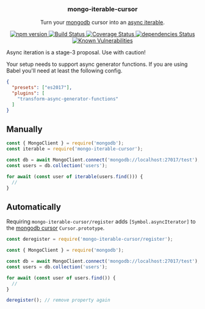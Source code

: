 <p align="center">
  <h3 align="center">mongo-iterable-cursor</h3>
  <p align="center">Turn your <a href="https://github.com/mongodb/node-mongodb-native">mongodb</a> cursor into an <a href="https://github.com/tc39/proposal-async-iteration">async iterable</a>.<p>
  <p align="center">
    <a href="https://www.npmjs.com/package/mongo-iterable-cursor">
      <img src="https://img.shields.io/npm/v/mongo-iterable-cursor.svg" alt="npm version">
    </a>
    <a href="https://travis-ci.org/Moeriki/mongo-iterable-cursor">
      <img src="https://travis-ci.org/Moeriki/mongo-iterable-cursor.svg?branch=master" alt="Build Status"></img>
    </a>
    <a href="https://coveralls.io/github/Moeriki/mongo-iterable-cursor?branch=master">
      <img src="https://coveralls.io/repos/github/Moeriki/mongo-iterable-cursor/badge.svg?branch=master" alt="Coverage Status"></img>
    </a>
    <a href="https://david-dm.org/moeriki/mongodb-iterable-cursor">
      <img src="https://david-dm.org/moeriki/mongodb-iterable-cursor/status.svg" alt="dependencies Status"></img>
    </a>
    <a href="https://snyk.io/test/github/moeriki/mongo-iterable-cursor">
      <img src="https://snyk.io/test/github/moeriki/mongo-iterable-cursor/badge.svg" alt="Known Vulnerabilities"></img>
    </a>
  </p>
</p>

Async iteration is a stage-3 proposal. Use with caution!

Your setup needs to support async generator functions. If you are using Babel you'll need at least the following config.

```json
{
  "presets": ["es2017"],
  "plugins": [
    "transform-async-generator-functions"
  ]
}
```

## Manually

```js
const { MongoClient } = require('mongodb');
const iterable = require('mongo-iterable-cursor');

const db = await MongoClient.connect('mongodb://localhost:27017/test');
const users = db.collection('users');

for await (const user of iterable(users.find())) {
  //
}
```

## Automatically

Requiring `mongo-iterable-cursor/register` adds `[Symbol.asyncIterator]` to the [mongodb cursor](http://mongodb.github.io/node-mongodb-native/2.2/api/Cursor.html) `Cursor.prototype`.

```js
const deregister = require('mongo-iterable-cursor/register');

const { MongoClient } = require('mongodb');

const db = await MongoClient.connect('mongodb://localhost:27017/test');
const users = db.collection('users');

for await (const user of users.find()) {
  //
}

deregister(); // remove property again
```
